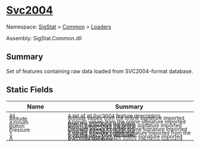 # [Svc2004](./Svc2004.md)

Namespace: [SigStat]() > [Common](./../README.md) > [Loaders](./README.md)

Assembly: SigStat.Common.dll

## Summary
Set of features containing raw data loaded from SVC2004-format database.

## Static Fields

| Name | Summary | 
| --- | --- | 
| <sub>All</sub><div style="margin: -28px 0px 0px 0px;"><img width=200/>  | <sub>A list of all Svc2004 feature descriptors</sub><div style="margin: -28px 0px 0px 0px;"><img width=200/>  | <br>
| <sub>Altitude</sub><div style="margin: -28px 0px 0px 0px;"><img width=200/>  | <sub>Altitude values from the online signature imported from the SVC2004 database</sub><div style="margin: -28px 0px 0px 0px;"><img width=200/>  | <br>
| <sub>Azimuth</sub><div style="margin: -28px 0px 0px 0px;"><img width=200/>  | <sub>Azimuth values from the online signature imported from the SVC2004 database</sub><div style="margin: -28px 0px 0px 0px;"><img width=200/>  | <br>
| <sub>Button</sub><div style="margin: -28px 0px 0px 0px;"><img width=200/>  | <sub>Button values from the online signature imported from the SVC2004 database</sub><div style="margin: -28px 0px 0px 0px;"><img width=200/>  | <br>
| <sub>Pressure</sub><div style="margin: -28px 0px 0px 0px;"><img width=200/>  | <sub>Pressure values from the online signature imported from the SVC2004 database</sub><div style="margin: -28px 0px 0px 0px;"><img width=200/>  | <br>
| <sub>T</sub><div style="margin: -28px 0px 0px 0px;"><img width=200/>  | <sub>T values from the online signature imported from the SVC2004 database</sub><div style="margin: -28px 0px 0px 0px;"><img width=200/>  | <br>
| <sub>X</sub><div style="margin: -28px 0px 0px 0px;"><img width=200/>  | <sub>X cooridnates from the online signature imported from the SVC2004 database</sub><div style="margin: -28px 0px 0px 0px;"><img width=200/>  | <br>
| <sub>Y</sub><div style="margin: -28px 0px 0px 0px;"><img width=200/>  | <sub>Y cooridnates from the online signature imported from the SVC2004 database</sub><div style="margin: -28px 0px 0px 0px;"><img width=200/>  | <br>


